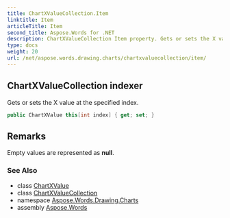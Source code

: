 ```yaml
---
title: ChartXValueCollection.Item
linktitle: Item
articleTitle: Item
second_title: Aspose.Words for .NET
description: ChartXValueCollection Item property. Gets or sets the X value at the specified index in C#.
type: docs
weight: 20
url: /net/aspose.words.drawing.charts/chartxvaluecollection/item/
---
```

## ChartXValueCollection indexer

Gets or sets the X value at the specified index.

```csharp
public ChartXValue this[int index] { get; set; }
```

## Remarks

Empty values are represented as **null**.

### See Also

* class [ChartXValue](../../chartxvalue/)
* class [ChartXValueCollection](../)
* namespace [Aspose.Words.Drawing.Charts](../../chartxvaluecollection/)
* assembly [Aspose.Words](../../../)
